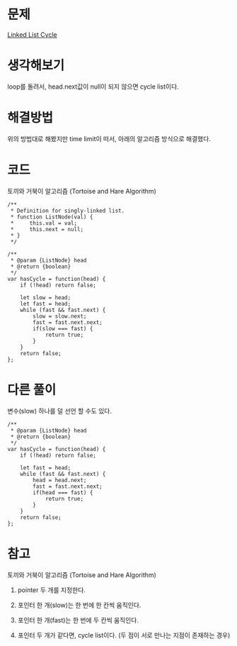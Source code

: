 # 문제
[Linked List Cycle](https://leetcode.com/problems/linked-list-cycle/)

# 생각해보기

loop를 돌려서, head.next값이 null이 되지 않으면 cycle list이다.

# 해결방법

위의 방법대로 해봤지만 time limit이 떠서, 아래의 알고리즘 방식으로 해결했다.

# 코드

토끼와 거북이 알고리즘 (Tortoise and Hare Algorithm)
```
/**
 * Definition for singly-linked list.
 * function ListNode(val) {
 *     this.val = val;
 *     this.next = null;
 * }
 */

/**
 * @param {ListNode} head
 * @return {boolean}
 */
var hasCycle = function(head) {
    if (!head) return false;

    let slow = head;
    let fast = head;
    while (fast && fast.next) {
        slow = slow.next;
        fast = fast.next.next;
        if(slow === fast) {
            return true;
        }
    }
    return false;
};
```

# 다른 풀이

변수(slow) 하나를 덜 선언 할 수도 있다.
```
/**
 * @param {ListNode} head
 * @return {boolean}
 */
var hasCycle = function(head) {
    if (!head) return false;

    let fast = head;
    while (fast && fast.next) {
        head = head.next;
        fast = fast.next.next;
        if(head === fast) {
            return true;
        }
    }
    return false;
};
```

# 참고

토끼와 거북이 알고리즘 (Tortoise and Hare Algorithm)

1. pointer 두 개를 지정한다.

2. 포인터 한 개(slow)는 한 번에 한 칸씩 움직인다.

3. 포인터 한 개(fast)는 한 번에 두 칸씩 움직인다.

4. 포인터 두 개가 같다면, cycle list이다. (두 점이 서로 만나는 지점이 존재하는 경우)
